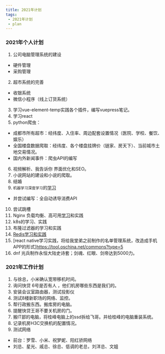 ```yaml
---
title: 2021年计划
tags: 
 - 2021年计划
 - plan 
---
```


### 2021年个人计划
1. 公司电脑管理系统的建设
- 硬件管理
- 采购管理
2. 超市系统的完善
- 收银系统
- 微信小程序（线上订货系统）
3. 学习vue-element-temp实践各个插件，编写vuepress笔记。
4. 学习react
5. python爬虫：
- 成都市所有超市：经纬度、入住率、周边配套设置情况（医院、学校、餐饮、娱乐）
- 全国楼盘数据爬取：经纬度、各个楼盘挂牌价（链家、房天下）、当前城市土地交易情况。
- 国内外新闻事件：爬虫API的编写
6. 视频解析、我告诉你 界面优化和SEO。
7. 小说网站的建设和小说的爬取。
8. 结婚
9. `机器学习深度学习`的[学习](https://www.bilibili.com/video/BV1JE411g7XF)
- 并尝试编写：全自动诱导消费API
10. 尝试跳槽
11. Nginx 负载均衡、高可用[学习](https://www.bilibili.com/video/BV1zJ411w7SV)和实践
12. k8s的学习、实践
13. 布隆过滤器的学习和实践
14. [Redis学习和实践](https://www.runoob.com/redis/redis-tutorial.html)
15. [react native学习实践，将给我堂弟之前制作的名单管理系统，改造成手机APP的形式]https://tool.oschina.net/commons?type=5
16. dnf 光兵制作永恒大陆史诗套；剑魂、红眼、剑帝达到5000力。




### 2021年工作计划
1. 与徐总，小米确认宽带移机时间。
1. 询问快贷 6号是否有人 ，他们机房哪些东西是我们的。
2. 安装会议室路由器，测试投影仪
3. 测试8楼新职场的网络、监控。
4. 帮行政搬东西。搬库房的电脑。
5. 提醒快贷王哥不要关机房的门。
6. 搬IT部的电脑，将桂峰电脑上的ssd拆给飞哥。并给桂峰的电脑重装系统。
7. 记录机房H3C交换机的配置情况。
8. 测试网络
- 前台：罗雪、小米、祝梦妮、阳红骄网络
- 刘总、星光、戚总、徐总、低调的老总，刘洋总、文姐


